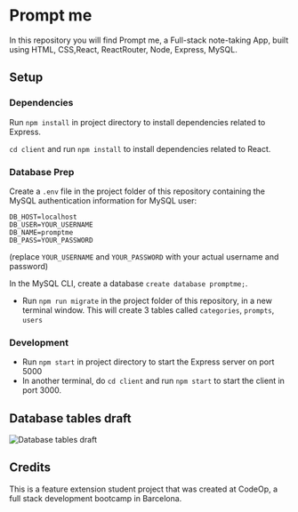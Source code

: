 # Prompt me

In this repository you will find Prompt me, a Full-stack note-taking App, built using HTML, CSS,React, ReactRouter, Node, Express, MySQL.

## Setup

### Dependencies

Run `npm install` in project directory to install dependencies related to Express.

`cd client` and run `npm install` to install dependencies related to React.

### Database Prep

Create a `.env` file in the project folder of this repository containing the MySQL authentication information for MySQL user:

```
DB_HOST=localhost
DB_USER=YOUR_USERNAME
DB_NAME=promptme
DB_PASS=YOUR_PASSWORD

```

(replace `YOUR_USERNAME` and `YOUR_PASSWORD` with your actual username and password)

In the MySQL CLI, create a database `create database promptme;`.

- Run `npm run migrate` in the project folder of this repository, in a new terminal window. This will create 3 tables called `categories`, `prompts`, `users`

### Development

- Run `npm start` in project directory to start the Express server on port 5000
- In another terminal, do `cd client` and run `npm start` to start the client in port 3000.

## Database tables draft

![Database tables draft](img/database_draft.png)

## Credits

This is a feature extension student project that was created at CodeOp, a full stack development bootcamp in Barcelona.
